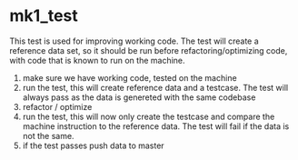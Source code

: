 mk1_test
============

This test is used for improving working code.
The test will create a reference data set, so it should be run before refactoring/optimizing code, with code that is known to run on the machine.

1) make sure we have working code, tested on the machine
2) run the test, this will create reference data and a testcase. The test will always pass as the data is genereted with the same codebase
3) refactor / optimize
4) run the test, this will now only create the testcase and compare the machine instruction to the reference data. The test will fail if the data is not the same.
5) if the test passes push data to master

